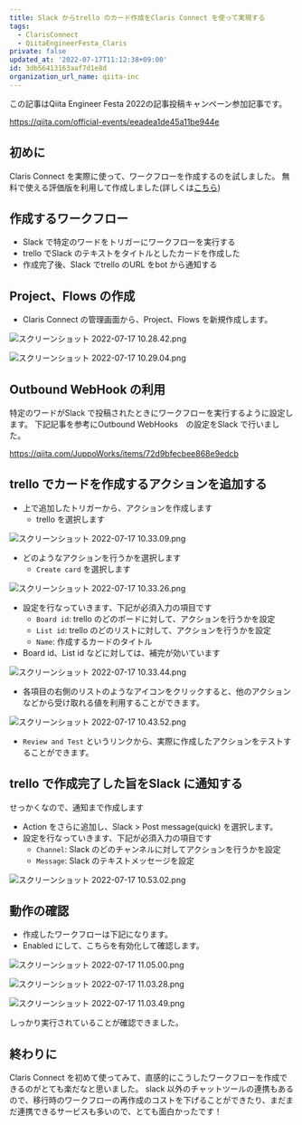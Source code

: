 ```yaml
---
title: Slack からtrello のカード作成をClaris Connect を使って実現する
tags:
  - ClarisConnect
  - QiitaEngineerFesta_Claris
private: false
updated_at: '2022-07-17T11:12:38+09:00'
id: 3db56413163aaf7d1e8d
organization_url_name: qiita-inc
---
```

この記事はQiita Engineer Festa 2022の記事投稿キャンペーン参加記事です。

https://qiita.com/official-events/eeadea1de45a11be944e

## 初めに
Claris Connect を実際に使って、ワークフローを作成するのを試しました。
無料で使える評価版を利用して作成しました(詳しくは[こちら](https://www.claris.com/ja/connect/))

## 作成するワークフロー
- Slack で特定のワードをトリガーにワークフローを実行する
- trello でSlack のテキストをタイトルとしたカードを作成した
- 作成完了後、Slack でtrello のURL をbot から通知する

## Project、Flows の作成
- Claris Connect の管理画面から、Project、Flows を新規作成します。

![スクリーンショット 2022-07-17 10.28.42.png](https://qiita-image-store.s3.ap-northeast-1.amazonaws.com/0/166596/17dca11f-2ff1-452e-1fcd-38788a281aad.png)

![スクリーンショット 2022-07-17 10.29.04.png](https://qiita-image-store.s3.ap-northeast-1.amazonaws.com/0/166596/0d93d8be-30c9-0d37-a914-38d30469c33b.png)

## Outbound WebHook の利用
特定のワードがSlack で投稿されたときにワークフローを実行するように設定します。
下記記事を参考にOutbound WebHooks　の設定をSlack で行いました。

https://qiita.com/JuppoWorks/items/72d9bfecbee868e9edcb

## trello でカードを作成するアクションを追加する

- 上で追加したトリガーから、アクションを作成します
    - trello を選択します

![スクリーンショット 2022-07-17 10.33.09.png](https://qiita-image-store.s3.ap-northeast-1.amazonaws.com/0/166596/4adf7d3b-182f-1a02-f83d-812e78a0a13b.png)

- どのようなアクションを行うかを選択します
    - `Create card` を選択します

![スクリーンショット 2022-07-17 10.33.26.png](https://qiita-image-store.s3.ap-northeast-1.amazonaws.com/0/166596/b5051ca9-00ff-1752-9e1d-8fb5bf2d881c.png)

- 設定を行なっていきます、下記が必須入力の項目です
    - `Board id`: trello のどのボードに対して、アクションを行うかを設定
    - `List id`: trello のどのリストに対して、アクションを行うかを設定
    - `Name`: 作成するカードのタイトル
- Board id、List id などに対しては、補完が効いています

![スクリーンショット 2022-07-17 10.33.44.png](https://qiita-image-store.s3.ap-northeast-1.amazonaws.com/0/166596/dab42676-2282-cac9-090a-9eeb055ed7bf.png)

- 各項目の右側のリストのようなアイコンをクリックすると、他のアクションなどから受け取れる値を利用することができます。

![スクリーンショット 2022-07-17 10.43.52.png](https://qiita-image-store.s3.ap-northeast-1.amazonaws.com/0/166596/0573e593-a4be-b58a-8bb9-c5309b9e6037.png)

- `Review and Test` というリンクから、実際に作成したアクションをテストすることができます。

## trello で作成完了した旨をSlack に通知する
せっかくなので、通知まで作成します

- Action をさらに追加し、Slack > Post message(quick) を選択します。
- 設定を行なっていきます、下記が必須入力の項目です
  - `Channel`: Slack のどのチャンネルに対してアクションを行うかを設定
  - `Message`: Slack のテキストメッセージを設定

![スクリーンショット 2022-07-17 10.53.02.png](https://qiita-image-store.s3.ap-northeast-1.amazonaws.com/0/166596/e89a7119-4efc-50d0-a117-fe6a7907ed15.png)

## 動作の確認
- 作成したワークフローは下記になります。
- Enabled にして、こちらを有効化して確認します。

![スクリーンショット 2022-07-17 11.05.00.png](https://qiita-image-store.s3.ap-northeast-1.amazonaws.com/0/166596/853f78b5-f10f-8fd4-c82f-5e2a730b4860.png)

![スクリーンショット 2022-07-17 11.03.28.png](https://qiita-image-store.s3.ap-northeast-1.amazonaws.com/0/166596/47bc0647-4a79-eb76-68ad-39d38dc48d1b.png)

![スクリーンショット 2022-07-17 11.03.49.png](https://qiita-image-store.s3.ap-northeast-1.amazonaws.com/0/166596/8f46b4d2-259b-f92e-3ad1-1ec64c47a0fa.png)

しっかり実行されていることが確認できました。

## 終わりに
Claris Connect を初めて使ってみて、直感的にこうしたワークフローを作成できるのがとても楽だなと思いました。
slack 以外のチャットツールの連携もあるので、移行時のワークフローの再作成のコストを下げることができたり、まだまだ連携できるサービスも多いので、とても面白かったです！

